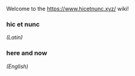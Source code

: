 Welcome to the https://www.hicetnunc.xyz/ wiki!

### **hic et nunc** 
_(Latin)_

### **here and now**
_(English)_